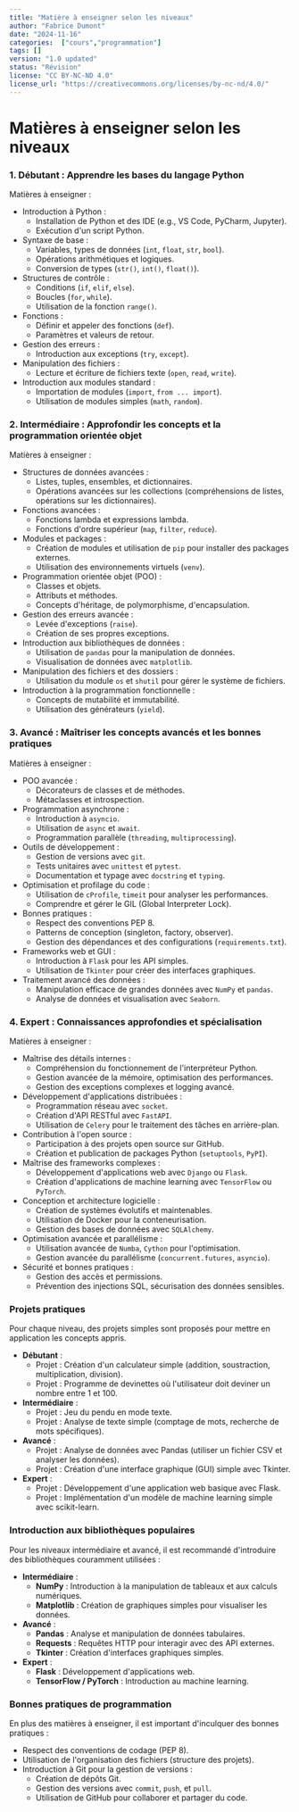 ```yaml
---
title: "Matière à enseigner selon les niveaux" 
author: "Fabrice Dumont" 
date: "2024-11-16" 
categories:  ["cours","programmation"]
tags: []
version: "1.0 updated" 
status: "Révision"
license: "CC BY-NC-ND 4.0"
license_url: "https://creativecommons.org/licenses/by-nc-nd/4.0/"
---
```


# Matières à enseigner selon les niveaux

### 1. **Débutant : Apprendre les bases du langage Python**

Matières à enseigner :

- Introduction à Python :
  - Installation de Python et des IDE (e.g., VS Code, PyCharm, Jupyter).
  - Exécution d'un script Python.
- Syntaxe de base :
  - Variables, types de données (`int`, `float`, `str`, `bool`).
  - Opérations arithmétiques et logiques.
  - Conversion de types (`str()`, `int()`, `float()`).
- Structures de contrôle :
  - Conditions (`if`, `elif`, `else`).
  - Boucles (`for`, `while`).
  - Utilisation de la fonction `range()`.
- Fonctions :
  - Définir et appeler des fonctions (`def`).
  - Paramètres et valeurs de retour.
- Gestion des erreurs :
  - Introduction aux exceptions (`try`, `except`).
- Manipulation des fichiers :
  - Lecture et écriture de fichiers texte (`open`, `read`, `write`).
- Introduction aux modules standard :
  - Importation de modules (`import`, `from ... import`).
  - Utilisation de modules simples (`math`, `random`).

### 2. **Intermédiaire : Approfondir les concepts et la programmation orientée objet**

Matières à enseigner :

- Structures de données avancées :
  - Listes, tuples, ensembles, et dictionnaires.
  - Opérations avancées sur les collections (compréhensions de listes, opérations sur les dictionnaires).
- Fonctions avancées :
  - Fonctions lambda et expressions lambda.
  - Fonctions d'ordre supérieur (`map`, `filter`, `reduce`).
- Modules et packages :
  - Création de modules et utilisation de `pip` pour installer des packages externes.
  - Utilisation des environnements virtuels (`venv`).
- Programmation orientée objet (POO) :
  - Classes et objets.
  - Attributs et méthodes.
  - Concepts d'héritage, de polymorphisme, d'encapsulation.
- Gestion des erreurs avancée :
  - Levée d'exceptions (`raise`).
  - Création de ses propres exceptions.
- Introduction aux bibliothèques de données :
  - Utilisation de `pandas` pour la manipulation de données.
  - Visualisation de données avec `matplotlib`.
- Manipulation des fichiers et des dossiers :
  - Utilisation du module `os` et `shutil` pour gérer le système de fichiers.
- Introduction à la programmation fonctionnelle :
  - Concepts de mutabilité et immutabilité.
  - Utilisation des générateurs (`yield`).

### 3. **Avancé : Maîtriser les concepts avancés et les bonnes pratiques**

Matières à enseigner :

- POO avancée :
  - Décorateurs de classes et de méthodes.
  - Métaclasses et introspection.
- Programmation asynchrone :
  - Introduction à `asyncio`.
  - Utilisation de `async` et `await`.
  - Programmation parallèle (`threading`, `multiprocessing`).
- Outils de développement :
  - Gestion de versions avec `git`.
  - Tests unitaires avec `unittest` et `pytest`.
  - Documentation et typage avec `docstring` et `typing`.
- Optimisation et profilage du code :
  - Utilisation de `cProfile`, `timeit` pour analyser les performances.
  - Comprendre et gérer le GIL (Global Interpreter Lock).
- Bonnes pratiques :
  - Respect des conventions PEP 8.
  - Patterns de conception (singleton, factory, observer).
  - Gestion des dépendances et des configurations (`requirements.txt`).
- Frameworks web et GUI :
  - Introduction à `Flask` pour les API simples.
  - Utilisation de `Tkinter` pour créer des interfaces graphiques.
- Traitement avancé des données :
  - Manipulation efficace de grandes données avec `NumPy` et `pandas`.
  - Analyse de données et visualisation avec `Seaborn`.

### 4. **Expert : Connaissances approfondies et spécialisation**

Matières à enseigner :

- Maîtrise des détails internes :
  - Compréhension du fonctionnement de l'interpréteur Python.
  - Gestion avancée de la mémoire, optimisation des performances.
  - Gestion des exceptions complexes et logging avancé.
- Développement d'applications distribuées :
  - Programmation réseau avec `socket`.
  - Création d'API RESTful avec `FastAPI`.
  - Utilisation de `Celery` pour le traitement des tâches en arrière-plan.
- Contribution à l'open source :
  - Participation à des projets open source sur GitHub.
  - Création et publication de packages Python (`setuptools`, `PyPI`).
- Maîtrise des frameworks complexes :
  - Développement d'applications web avec `Django` ou `Flask`.
  - Création d'applications de machine learning avec `TensorFlow` ou `PyTorch`.
- Conception et architecture logicielle :
  - Création de systèmes évolutifs et maintenables.
  - Utilisation de Docker pour la conteneurisation.
  - Gestion des bases de données avec `SQLAlchemy`.
- Optimisation avancée et parallélisme :
  - Utilisation avancée de `Numba`, `Cython` pour l'optimisation.
  - Gestion avancée du parallélisme (`concurrent.futures`, `asyncio`).
- Sécurité et bonnes pratiques :
  - Gestion des accès et permissions.
  - Prévention des injections SQL, sécurisation des données sensibles.

### Projets pratiques

Pour chaque niveau, des projets simples sont proposés pour mettre en application les concepts appris.

- **Débutant** :
  - Projet : Création d'un calculateur simple (addition, soustraction, multiplication, division).
  - Projet : Programme de devinettes où l'utilisateur doit deviner un nombre entre 1 et 100.
- **Intermédiaire** :
  - Projet : Jeu du pendu en mode texte.
  - Projet : Analyse de texte simple (comptage de mots, recherche de mots spécifiques).
- **Avancé** :
  - Projet : Analyse de données avec Pandas (utiliser un fichier CSV et analyser les données).
  - Projet : Création d'une interface graphique (GUI) simple avec Tkinter.
- **Expert** :
  - Projet : Développement d'une application web basique avec Flask.
  - Projet : Implémentation d'un modèle de machine learning simple avec scikit-learn.

### Introduction aux bibliothèques populaires

Pour les niveaux intermédiaire et avancé, il est recommandé d'introduire des bibliothèques couramment utilisées :

- **Intermédiaire** :
  - **NumPy** : Introduction à la manipulation de tableaux et aux calculs numériques.
  - **Matplotlib** : Création de graphiques simples pour visualiser les données.
- **Avancé** :
  - **Pandas** : Analyse et manipulation de données tabulaires.
  - **Requests** : Requêtes HTTP pour interagir avec des API externes.
  - **Tkinter** : Création d'interfaces graphiques simples.
- **Expert** :
  - **Flask** : Développement d'applications web.
  - **TensorFlow / PyTorch** : Introduction au machine learning.

### Bonnes pratiques de programmation

En plus des matières à enseigner, il est important d'inculquer des bonnes pratiques :

- Respect des conventions de codage (PEP 8).
- Utilisation de l'organisation des fichiers (structure des projets).
- Introduction à Git pour la gestion de versions :
  - Création de dépôts Git.
  - Gestion des versions avec `commit`, `push`, et `pull`.
  - Utilisation de GitHub pour collaborer et partager du code.

